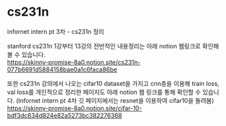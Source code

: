 # cs231n
infornet intern pt 3차 - cs231n 정리  

stanford cs231n 1강부터 13강의 전반적인 내용정리는 아래 notion 웹링크로 확인해볼 수 있습니다.  
https://skinny-promise-8a0.notion.site/cs231n-077b6691d5884158bae0a1c6faca86be

또한 cs231n 강의에서 나오는 cifar10 dataset을 가지고 cnn층을 이용해 train loss, val loss를 개인적으로 정리한 페이지도 아래 notion 웹 링크를 통해 확인할 수 있습니다. (Infornet intern pt 4차 깃 페이지에서는 resnet을 이용하여 cifar10을 돌려봄)  
https://skinny-promise-8a0.notion.site/cifar-10-bdf3dc834d824e82a5273bc382276368
